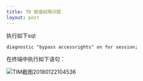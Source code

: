 ```yaml
---
title: TD 赋值权限问题
layout: post
---
```

执行如下sql:  

    diagnostic "bypass accessrights" on for session;  
在终端中执行如下语句：  

![TIM截图20180122104536](http://p1vuoao0b.bkt.clouddn.com/JekyllWriter/TIM截图20180122104536.png)